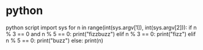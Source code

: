 # python
python script
import sys
for n in range(int(sys.argv[1]), int(sys.argv[2])):
    if n % 3 == 0 and n % 5 == 0:
        print("fizzbuzz")
    elif n % 3 == 0:
        print("fizz")
    elif n % 5 == 0:
        print("buzz")
    else:
        print(n)
